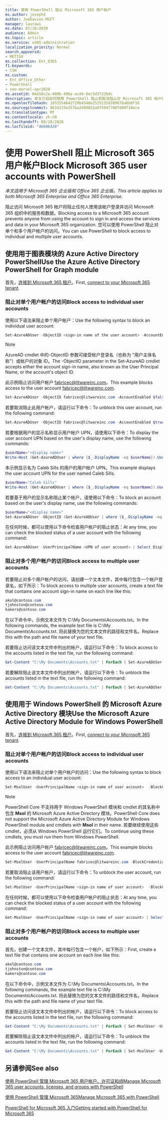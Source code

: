 ```yaml
---
title: 使用 PowerShell 阻止 Microsoft 365 用户帐户
ms.author: josephd
author: JoeDavies-MSFT
manager: laurawi
ms.date: 07/16/2020
audience: Admin
ms.topic: article
ms.service: o365-administration
localization_priority: Normal
search.appverid:
- MET150
ms.collection: Ent_O365
f1.keywords:
- CSH
ms.custom:
- Ent_Office_Other
- PowerShell
- seo-marvel-apr2020
ms.assetid: 04e58c2a-400b-496a-acd4-8ec5d37236dc
description: 本文介绍如何使用 PowerShell 阻止和取消阻止对 Microsoft 365 帐户的访问。
ms.openlocfilehash: 1d32554642f29b4548e2525135d20967ba6b0f16
ms.sourcegitcommit: 8634215e257ba2d49832a8f5947700fd00f18ece
ms.translationtype: MT
ms.contentlocale: zh-CN
ms.lasthandoff: 08/10/2020
ms.locfileid: "46606428"
---
```

# <a name="block-microsoft-365-user-accounts-with-powershell"></a><span data-ttu-id="20c0c-103">使用 PowerShell 阻止 Microsoft 365 用户帐户</span><span class="sxs-lookup"><span data-stu-id="20c0c-103">Block Microsoft 365 user accounts with PowerShell</span></span>

<span data-ttu-id="20c0c-104">*本文适用于 Microsoft 365 企业版和 Office 365 企业版。*</span><span class="sxs-lookup"><span data-stu-id="20c0c-104">*This article applies to both Microsoft 365 Enterprise and Office 365 Enterprise.*</span></span>

<span data-ttu-id="20c0c-105">阻止访问 Microsoft 365 帐户将阻止任何人使用该帐户登录并访问 Microsoft 365 组织中的服务和数据。</span><span class="sxs-lookup"><span data-stu-id="20c0c-105">Blocking access to a Microsoft 365 account prevents anyone from using the account to sign in and access the services and data in your Microsoft 365 organization.</span></span> <span data-ttu-id="20c0c-106">您可以使用 PowerShell 阻止对单个和多个用户帐户的访问。</span><span class="sxs-lookup"><span data-stu-id="20c0c-106">You can use PowerShell to block access to individual and multiple user accounts.</span></span>

## <a name="use-the-azure-active-directory-powershell-for-graph-module"></a><span data-ttu-id="20c0c-107">使用用于图表模块的 Azure Active Directory PowerShell</span><span class="sxs-lookup"><span data-stu-id="20c0c-107">Use the Azure Active Directory PowerShell for Graph module</span></span>

<span data-ttu-id="20c0c-108">首先，[连接到 Microsoft 365 租户](connect-to-office-365-powershell.md#connect-with-the-azure-active-directory-powershell-for-graph-module)。</span><span class="sxs-lookup"><span data-stu-id="20c0c-108">First, [connect to your Microsoft 365 tenant](connect-to-office-365-powershell.md#connect-with-the-azure-active-directory-powershell-for-graph-module).</span></span>
 
### <a name="block-access-to-individual-user-accounts"></a><span data-ttu-id="20c0c-109">阻止对单个用户帐户的访问</span><span class="sxs-lookup"><span data-stu-id="20c0c-109">Block access to individual user accounts</span></span>

<span data-ttu-id="20c0c-110">使用以下语法来阻止单个用户帐户：</span><span class="sxs-lookup"><span data-stu-id="20c0c-110">Use the following syntax to block an individual user account:</span></span>
  
```powershell
Set-AzureADUser -ObjectID <sign-in name of the user account> -AccountEnabled $false
```

> [!NOTE]
> <span data-ttu-id="20c0c-111">AzureAD cmdlet 中的-ObjectID 参数可接受帐户登录名（也称为 "用户主体名称"）或帐户的对象 ID。</span><span class="sxs-lookup"><span data-stu-id="20c0c-111">The -ObjectID parameter in the Set-AzureAD cmdlet accepts either the account sign-in name, also known as the User Principal Name, or the account's object ID.</span></span> 
  
<span data-ttu-id="20c0c-112">此示例阻止访问用户帐户 fabricec@litwareinc.com。</span><span class="sxs-lookup"><span data-stu-id="20c0c-112">This example blocks access to the user account fabricec@litwareinc.com.</span></span>
  
```powershell
Set-AzureADUser -ObjectID fabricec@litwareinc.com -AccountEnabled $false
```

<span data-ttu-id="20c0c-113">若要取消阻止此用户帐户，请运行以下命令：</span><span class="sxs-lookup"><span data-stu-id="20c0c-113">To unblock this user account, run the following command:</span></span>
  
```powershell
Set-AzureADUser -ObjectID fabricec@litwareinc.com -AccountEnabled $true
```

<span data-ttu-id="20c0c-114">若要根据用户的显示名称显示用户帐户 UPN，请使用以下命令：</span><span class="sxs-lookup"><span data-stu-id="20c0c-114">To display the user account UPN based on the user's display name, use the following commands:</span></span>
  
```powershell
$userName="<display name>"
Write-Host (Get-AzureADUser | where {$_.DisplayName -eq $userName}).UserPrincipalName

```

<span data-ttu-id="20c0c-115">本示例显示名为 Caleb Sills 的用户的用户帐户 UPN。</span><span class="sxs-lookup"><span data-stu-id="20c0c-115">This example displays the user account UPN for the user named Caleb Sills.</span></span>
  
```powershell
$userName="Caleb Sills"
Write-Host (Get-AzureADUser | where {$_.DisplayName -eq $userName}).UserPrincipalName
```

<span data-ttu-id="20c0c-116">若要基于用户的显示名称阻止某个帐户，请使用以下命令：</span><span class="sxs-lookup"><span data-stu-id="20c0c-116">To block an account based on the user's display name, use the following commands:</span></span>
  
```powershell
$userName="<display name>"
Set-AzureADUser -ObjectID (Get-AzureADUser | where {$_.DisplayName -eq $userName}).UserPrincipalName -AccountEnabled $false

```

<span data-ttu-id="20c0c-117">在任何时候，都可以使用以下命令检查用户帐户的阻止状态：</span><span class="sxs-lookup"><span data-stu-id="20c0c-117">At any time, you can check the blocked status of a user account with the following command:</span></span>
  
```powershell
Get-AzureADUser -UserPrincipalName <UPN of user account> | Select DisplayName,AccountEnabled
```

### <a name="block-access-to-multiple-user-accounts"></a><span data-ttu-id="20c0c-118">阻止对多个用户帐户的访问</span><span class="sxs-lookup"><span data-stu-id="20c0c-118">Block access to multiple user accounts</span></span>

<span data-ttu-id="20c0c-119">若要阻止对多个用户帐户的访问，请创建一个文本文件，其中每行包含一个帐户登录名，如下所示：</span><span class="sxs-lookup"><span data-stu-id="20c0c-119">To block access to multiple user accounts, create a text file that contains one account sign-in name on each line like this:</span></span>
    
  ```powershell
akol@contoso.com
tjohnston@contoso.com
kakers@contoso.com
  ```

<span data-ttu-id="20c0c-120">在以下命令中，示例文本文件为 C:\My Documents\Accounts.txt。</span><span class="sxs-lookup"><span data-stu-id="20c0c-120">In the following commands, the example text file is C:\My Documents\Accounts.txt.</span></span> <span data-ttu-id="20c0c-121">将此替换为您的文本文件的路径和文件名。</span><span class="sxs-lookup"><span data-stu-id="20c0c-121">Replace this with the path and file name of your text file.</span></span>
  
<span data-ttu-id="20c0c-122">若要阻止访问该文本文件中列出的帐户，请运行以下命令：</span><span class="sxs-lookup"><span data-stu-id="20c0c-122">To block access to the accounts listed in the text file, run the following command:</span></span>
    
```powershell
Get-Content "C:\My Documents\Accounts.txt" | ForEach { Set-AzureADUSer -ObjectID $_ -AccountEnabled $false }
```

<span data-ttu-id="20c0c-123">若要解除阻止该文本文件中列出的帐户，请运行以下命令：</span><span class="sxs-lookup"><span data-stu-id="20c0c-123">To unblock the accounts listed in the text file, run the following command:</span></span>
    
```powershell
Get-Content "C:\My Documents\Accounts.txt" | ForEach { Set-AzureADUSer -ObjectID $_ -AccountEnabled $true }
```

## <a name="use-the-microsoft-azure-active-directory-module-for-windows-powershell"></a><span data-ttu-id="20c0c-124">使用用于 Windows PowerShell 的 Microsoft Azure Active Directory 模块</span><span class="sxs-lookup"><span data-stu-id="20c0c-124">Use the Microsoft Azure Active Directory Module for Windows PowerShell</span></span>

<span data-ttu-id="20c0c-125">首先，[连接到 Microsoft 365 租户](connect-to-office-365-powershell.md#connect-with-the-microsoft-azure-active-directory-module-for-windows-powershell)。</span><span class="sxs-lookup"><span data-stu-id="20c0c-125">First, [connect to your Microsoft 365 tenant](connect-to-office-365-powershell.md#connect-with-the-microsoft-azure-active-directory-module-for-windows-powershell).</span></span>
    
### <a name="block-access-to-individual-user-accounts"></a><span data-ttu-id="20c0c-126">阻止对单个用户帐户的访问</span><span class="sxs-lookup"><span data-stu-id="20c0c-126">Block access to individual user accounts</span></span>

<span data-ttu-id="20c0c-127">使用以下语法来阻止对单个用户帐户的访问：</span><span class="sxs-lookup"><span data-stu-id="20c0c-127">Use the following syntax to block access to an individual user account:</span></span>
  
```powershell
Set-MsolUser -UserPrincipalName <sign-in name of user account>  -BlockCredential $true
```

>[!Note]
><span data-ttu-id="20c0c-128">PowerShell Core 不支持用于 Windows PowerShell 模块和 cmdlet 的其名称中包含 **Msol** 的 Microsoft Azure Active Directory 模块。</span><span class="sxs-lookup"><span data-stu-id="20c0c-128">PowerShell Core does not support the Microsoft Azure Active Directory Module for Windows PowerShell module and cmdlets with **Msol** in their name.</span></span> <span data-ttu-id="20c0c-129">若要继续使用这些 cmdlet，必须从 Windows PowerShell 运行它们。</span><span class="sxs-lookup"><span data-stu-id="20c0c-129">To continue using these cmdlets, you must run them from Windows PowerShell.</span></span>
>

<span data-ttu-id="20c0c-130">此示例阻止访问用户帐户 fabricec@litwareinc.com。</span><span class="sxs-lookup"><span data-stu-id="20c0c-130">This example blocks access to the user account fabricec@litwareinc.com.</span></span>
  
```powershell
Set-MsolUser -UserPrincipalName fabricec@litwareinc.com -BlockCredential $true
```

<span data-ttu-id="20c0c-131">若要取消阻止该用户帐户，请运行以下命令：</span><span class="sxs-lookup"><span data-stu-id="20c0c-131">To unblock the user account, run the following command:</span></span>
  
```powershell
Set-MsolUser -UserPrincipalName <sign-in name of user account>  -BlockCredential $false
```

<span data-ttu-id="20c0c-132">在任何时候，都可以使用以下命令检查用户帐户的阻止状态：</span><span class="sxs-lookup"><span data-stu-id="20c0c-132">At any time, you can check the blocked status of a user account with the following command:</span></span>
  
```powershell
Get-MsolUser -UserPrincipalName <sign-in name of user account> | Select DisplayName,BlockCredential
```

### <a name="block-access-to-multiple-user-accounts"></a><span data-ttu-id="20c0c-133">阻止对多个用户帐户的访问</span><span class="sxs-lookup"><span data-stu-id="20c0c-133">Block access to multiple user accounts</span></span>

<span data-ttu-id="20c0c-134">首先，创建一个文本文件，其中每行包含一个帐户，如下所示：</span><span class="sxs-lookup"><span data-stu-id="20c0c-134">First, create a text file that contains one account on each line like this:</span></span>
    
```powershell
akol@contoso.com
tjohnston@contoso.com
kakers@contoso.com
```

<span data-ttu-id="20c0c-135">在以下命令中，示例文本文件为 C:\My Documents\Accounts.txt。</span><span class="sxs-lookup"><span data-stu-id="20c0c-135">In the following commands, the example text file is C:\My Documents\Accounts.txt.</span></span> <span data-ttu-id="20c0c-136">将此替换为您的文本文件的路径和文件名。</span><span class="sxs-lookup"><span data-stu-id="20c0c-136">Replace this with the path and file name of your text file.</span></span>
    
<span data-ttu-id="20c0c-137">若要阻止访问该文本文件中列出的帐户，请运行以下命令：</span><span class="sxs-lookup"><span data-stu-id="20c0c-137">To block access to the accounts listed in the text file, run the following command:</span></span>
    
  ```powershell
  Get-Content "C:\My Documents\Accounts.txt" | ForEach { Set-MsolUser -UserPrincipalName $_ -BlockCredential $true }
  ```
<span data-ttu-id="20c0c-138">若要解除阻止该文本文件中列出的帐户，请运行以下命令：</span><span class="sxs-lookup"><span data-stu-id="20c0c-138">To unblock the accounts listed in the text file, run the following command:</span></span>
    
  ```powershell
  Get-Content "C:\My Documents\Accounts.txt" | ForEach { Set-MsolUser -UserPrincipalName $_ -BlockCredential $false }
  ```

## <a name="see-also"></a><span data-ttu-id="20c0c-139">另请参阅</span><span class="sxs-lookup"><span data-stu-id="20c0c-139">See also</span></span>

[<span data-ttu-id="20c0c-140">使用 PowerShell 管理 Microsoft 365 用户帐户、许可证和组</span><span class="sxs-lookup"><span data-stu-id="20c0c-140">Manage Microsoft 365 user accounts, licenses, and groups with PowerShell</span></span>](manage-user-accounts-and-licenses-with-office-365-powershell.md)
  
[<span data-ttu-id="20c0c-141">使用 PowerShell 管理 Microsoft 365</span><span class="sxs-lookup"><span data-stu-id="20c0c-141">Manage Microsoft 365 with PowerShell</span></span>](manage-office-365-with-office-365-powershell.md)
  
[<span data-ttu-id="20c0c-142">PowerShell for Microsoft 365 入门</span><span class="sxs-lookup"><span data-stu-id="20c0c-142">Getting started with PowerShell for Microsoft 365</span></span>](getting-started-with-office-365-powershell.md)
